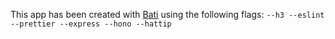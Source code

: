 This app has been created with [Bati](https://batijs.dev) using the following flags: `--h3 --eslint --prettier --express --hono --hattip`

